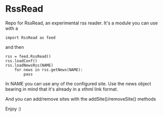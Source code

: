 RssRead
=======

Repo for RssRead, an experimental rss reader. 
It's a module you can use with a 

    import RssRead as feed

and then

    rss = feed.RssRead() 
    rss.loadConf()
    rss.loadNewsRss(NAME)
        for news in rss.getNews(NAME):
            pass
 
In NAME you can use any of the configured site.
Use the news object bearing in mind that it's already in a xthml link format.

And you can add/remove sites with the addSite()/removeSite() methods


Enjoy :)
